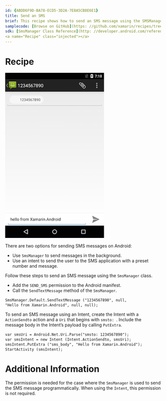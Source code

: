 ```yaml
---
id: {ABDD6F9D-BA78-ECD5-3D2A-7E8A5CB8E6E1}  
title: Send an SMS  
brief: This recipe shows how to send an SMS message using the SMSManager or an Intent.  
samplecode: [Browse on GitHub](https: //github.com/xamarin/recipes/tree/master/android/networking/sms/send_an_sms)  
sdk: [SmsManager Class Reference](http: //developer.android.com/reference/android/telephony/gsm/SmsManager.html)  
<a name="Recipe" class="injected"></a>
---
```


# Recipe

 [ ![](Images/SmsIntent.png)](Images/SmsIntent.png)

There are two options for sending SMS messages on Android: 
- Use `SmsManager` to send messages in the background.
- Use an intent to send the user to the SMS application with a preset number and message.

Follow these steps to send an SMS message using the `SmsManager` class.

-  Add the `SEND_SMS` permission to the Android manifest.
-  Call the `SendTextMessage` method of the `SmsManager`.

```
SmsManager.Default.SendTextMessage ("1234567890", null,
"Hello from Xamarin.Android", null, null);
```

To send an SMS message using an Intent, create the Intent with a `ActionSendto`
action and a `Uri` that begins with `smsto: `. Include the message body in the
Intent’s payload by calling `PutExtra`.

```
var smsUri = Android.Net.Uri.Parse("smsto: 1234567890");
var smsIntent = new Intent (Intent.ActionSendto, smsUri);
smsIntent.PutExtra ("sms_body", "Hello from Xamarin.Android");  
StartActivity (smsIntent);
```

 <a name="Additional_Information" class="injected"></a>


# Additional Information

The permission is needed for the case where the `SmsManager` is used to send
the SMS message programmatically. When using the `Intent`, this permission is not
required.